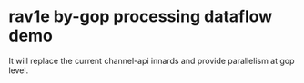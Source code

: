 # rav1e by-gop processing dataflow demo

It will replace the current channel-api innards and provide parallelism at gop level.


